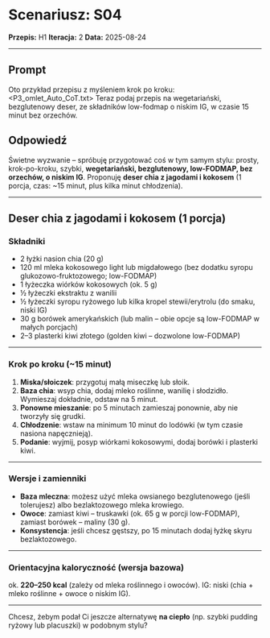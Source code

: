 ﻿# Scenariusz: S04
**Przepis:** H1
**Iteracja:** 2
**Data:** 2025-08-24

---

## Prompt
Oto przykład przepisu z myśleniem krok po kroku: <P3_omlet_Auto_CoT.txt> Teraz podaj przepis na wegetariański, bezglutenowy deser, ze składników low-fodmap o niskim IG, w czasie 15 minut bez orzechów.


## Odpowiedź
Świetne wyzwanie – spróbuję przygotować coś w tym samym stylu: prosty, krok-po-kroku, szybki, **wegetariański, bezglutenowy, low-FODMAP, bez orzechów, o niskim IG**.
Proponuję **deser chia z jagodami i kokosem** (1 porcja, czas: \~15 minut, plus kilka minut chłodzenia).

---

## Deser chia z jagodami i kokosem (1 porcja)

### Składniki

* 2 łyżki nasion chia (20 g)
* 120 ml mleka kokosowego light lub migdałowego (bez dodatku syropu glukozowo-fruktozowego; low-FODMAP)
* 1 łyżeczka wiórków kokosowych (ok. 5 g)
* ½ łyżeczki ekstraktu z wanilii
* ½ łyżeczki syropu ryżowego lub kilka kropel stewii/erytrolu (do smaku, niski IG)
* 30 g borówek amerykańskich (lub malin – obie opcje są low-FODMAP w małych porcjach)
* 2–3 plasterki kiwi złotego (golden kiwi – dozwolone low-FODMAP)

---

### Krok po kroku (\~15 minut)

1. **Miska/słoiczek**: przygotuj małą miseczkę lub słoik.
2. **Baza chia**: wsyp chia, dodaj mleko roślinne, wanilię i słodzidło. Wymieszaj dokładnie, odstaw na 5 minut.
3. **Ponowne mieszanie**: po 5 minutach zamieszaj ponownie, aby nie tworzyły się grudki.
4. **Chłodzenie**: wstaw na minimum 10 minut do lodówki (w tym czasie nasiona napęcznieją).
5. **Podanie**: wyjmij, posyp wiórkami kokosowymi, dodaj borówki i plasterki kiwi.

---

### Wersje i zamienniki

* **Baza mleczna**: możesz użyć mleka owsianego bezglutenowego (jeśli tolerujesz) albo bezlaktozowego mleka krowiego.
* **Owoce**: zamiast kiwi – truskawki (ok. 65 g w porcji low-FODMAP), zamiast borówek – maliny (30 g).
* **Konsystencja**: jeśli chcesz gęstszy, po 15 minutach dodaj łyżkę skyru bezlaktozowego.

---

### Orientacyjna kaloryczność (wersja bazowa)

ok. **220–250 kcal** (zależy od mleka roślinnego i owoców).
IG: niski (chia + mleko roślinne + owoce o niskim IG).

---

Chcesz, żebym podał Ci jeszcze alternatywę **na ciepło** (np. szybki pudding ryżowy lub placuszki) w podobnym stylu?
